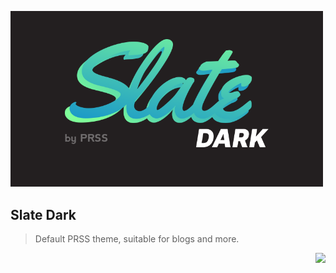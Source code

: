<p>
  <img src="public/thumbnail.png" width="500" />
  <h2>Slate Dark</h2>
  <blockquote>Default PRSS theme, suitable for blogs and more.</blockquote>
</p>

<div align="right">
  <p><a href="https://prss.io"><img src="https://i.imgur.com/5OQD7eL.png" width="130" /></a></p>
</div>
